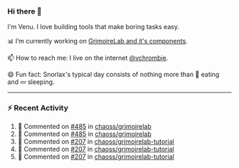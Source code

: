 ### Hi there 👋

I'm Venu. I love building tools that make boring tasks easy.

📊 I’m currently working on [GrimoireLab and it's components](https://chaoss.github.io/grimoirelab).

📫 How to reach me: I live on the internet [@vchrombie](https://www.google.co.in/search?q=vchrombie).

😄 Fun fact: Snorlax's typical day consists of nothing more than :doughnut: eating and :zzz: sleeping.

---

### :zap: Recent Activity

<!--RECENT_ACTIVITY:start-->
1. 💬 Commented on [#485](https://github.com/chaoss/grimoirelab/issues/485#issuecomment-1113155355) in [chaoss/grimoirelab](https://github.com/chaoss/grimoirelab)
2. 💬 Commented on [#485](https://github.com/chaoss/grimoirelab/issues/485#issuecomment-1113146567) in [chaoss/grimoirelab](https://github.com/chaoss/grimoirelab)
3. 💬 Commented on [#207](https://github.com/chaoss/grimoirelab-tutorial/pull/207#issuecomment-1113113484) in [chaoss/grimoirelab-tutorial](https://github.com/chaoss/grimoirelab-tutorial)
4. 💬 Commented on [#207](https://github.com/chaoss/grimoirelab-tutorial/pull/207#discussion_r861642543) in [chaoss/grimoirelab-tutorial](https://github.com/chaoss/grimoirelab-tutorial)
5. 💬 Commented on [#207](https://github.com/chaoss/grimoirelab-tutorial/pull/207#discussion_r861605513) in [chaoss/grimoirelab-tutorial](https://github.com/chaoss/grimoirelab-tutorial)
<!--RECENT_ACTIVITY:end-->

<!--
**vchrombie/vchrombie** is a ✨ _special_ ✨ repository because its `README.md` (this file) appears on your GitHub profile.

Here are some ideas to get you started:

- 🔭 I’m currently working on ...
- 🌱 I’m currently learning ...
- 👯 I’m looking to collaborate on ...
- 🤔 I’m looking for help with ...
- 💬 Ask me about ...
- 📫 How to reach me: ...
- 😄 Pronouns: ...
- ⚡ Fun fact: ...
-->
